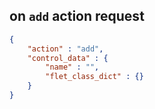 


## on `add` action request
```json
{
    "action" : "add",
    "control_data" : {
        "name" : "",
        "flet_class_dict" : {}
    }
}
```